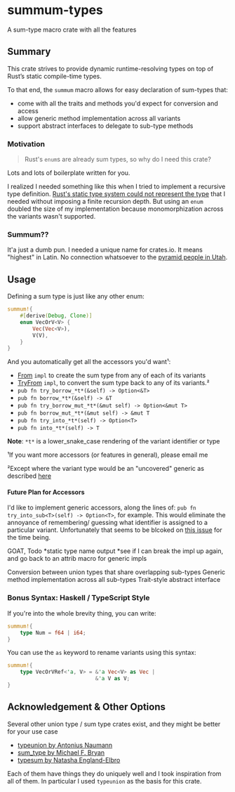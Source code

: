 # summum-types
A sum-type macro crate with all the features

## Summary

This crate strives to provide dynamic runtime-resolving types on top of Rust’s static compile-time types.

To that end, the `summum` macro allows for easy declaration of sum-types that:
- come with all the traits and methods you'd expect for conversion and access
- allow generic method implementation across all variants
- support abstract interfaces to delegate to sub-type methods

### Motivation

> Rust's `enum`s are already sum types, so why do I need this crate?

Lots and lots of boilerplate written for you.

I realized I needed something like this when I tried to implement a recursive type definition.  [Rust's static type system could not represent the type](https://users.rust-lang.org/t/recursive-generic-type-parameters-full-featured-union-types/108114) that I needed without imposing a finite recursion depth.  But using an `enum` doubled the size of my implementation because monomorphization across the variants wasn't supported.

### Summum??

It'a just a dumb pun.  I needed a unique name for crates.io.  It means "highest" in Latin.  No connection whatsoever to the [pyramid people in Utah](https://en.wikipedia.org/wiki/Summum).

## Usage

Defining a sum type is just like any other enum:
```rust
summum!{
    #[derive(Debug, Clone)]
    enum VecOrV<V> {
        Vec(Vec<V>),
        V(V),
    }
}
```

And you automatically get all the accessors you'd want¹:
- [From](https://doc.rust-lang.org/std/convert/trait.From.html) `impl` to create the sum type from any of each of its variants
- [TryFrom](https://doc.rust-lang.org/std/convert/trait.TryFrom.html) `impl`, to convert the sum type back to any of its variants.²
- `pub fn try_borrow_*t*(&self) -> Option<&T>`
- `pub fn borrow_*t*(&self) -> &T`
- `pub fn try_borrow_mut_*t*(&mut self) -> Option<&mut T>`
- `pub fn borrow_mut_*t*(&mut self) -> &mut T`
- `pub fn try_into_*t*(self) -> Option<T>`
- `pub fn into_*t*(self) -> T`

**Note**: `*t*` is a lower_snake_case rendering of the variant identifier or type

¹If you want more accessors (or features in general), please email me

²Except where the variant type would be an "uncovered" generic as described [here](https://doc.rust-lang.org/error_codes/E0210.html)

#### Future Plan for Accessors

I'd like to implement generic accessors, along the lines of: `pub fn try_into_sub<T>(self) -> Option<T>`, for example.  This would eliminate the annoyance of remembering/ guessing what identifier is assigned to a particular variant.  Unfortunately that seems to be blcoked on [this issue](https://github.com/rust-lang/rust/issues/20041) for the time being.


GOAT, Todo
*static type name output
*see if I can break the impl up again, and go back to an attrib macro for generic impls

Conversion between union types that share overlapping sub-types
Generic method implementation across all sub-types
Trait-style abstract interface


### Bonus Syntax: Haskell / TypeScript Style

If you're into the whole brevity thing, you can write: 
```rust
summum!{
    type Num = f64 | i64;
}
```

You can use the `as` keyword to rename variants using this syntax:
```rust
summum!{
    type VecOrVRef<'a, V> = &'a Vec<V> as Vec | 
                            &'a V as V;
}
```

## Acknowledgement & Other Options

Several other union type / sum type crates exist, and they might be better for your use case

- [typeunion by Antonius Naumann](https://github.com/antoniusnaumann/typeunion)
- [sum_type by Michael F. Bryan](https://github.com/Michael-F-Bryan/sum_type)
- [typesum by Natasha England-Elbro](https://github.com/0x00002a/typesum)

Each of them have things they do uniquely well and I took inspiration from all of them.  In particular I used `typeunion` as the basis for this crate.
